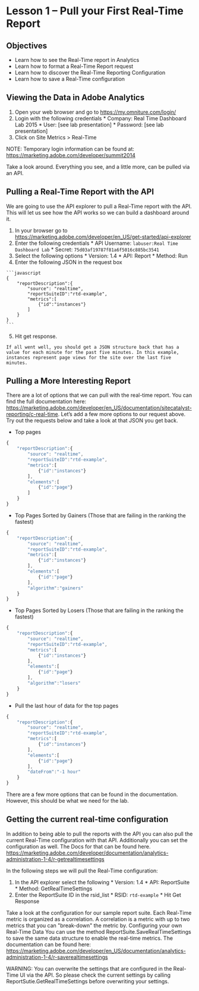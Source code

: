Lesson 1 – Pull your First Real-Time Report
====

Objectives
----
*    Learn how to see the Real-Time report in Analytics
*    Learn how to format a Real-Time Report request
*    Learn how to discover the Real-Time Reporting Configuration
*    Learn how to save a Real-Time configuration

Viewing the Data in Adobe Analytics
-----
1.    Open your web browser and go to https://my.omniture.com/login/
2.    Login with the following credentials
    *    Company: Real Time Dashboard Lab 2015
    *    User: [see lab presentation]
    *    Password: [see lab presentation]
3.    Click on Site Metrics > Real-Time

NOTE: Temporary login information can be found at: https://marketing.adobe.com/developer/summit2014

Take a look around. Everything you see, and a little more, can be pulled via an API.

Pulling a Real-Time Report with the API
-----

We are going to use the API explorer to pull a Real-Time report with the API. This will let us see how the API works so we can build a dashboard around it.

1.    In your browser go to https://marketing.adobe.com/developer/en_US/get-started/api-explorer
2.    Enter the following credentials
    *    API Username:  ```labuser:Real Time Dashboard Lab```
    *    Secret: ```75d03af19787f81a6f5016c885bc3541```
3.    Select the following options
    *    Version: 1.4
    *   API: Report
    *    Method: Run
4.    Enter the following JSON in the request box

    ```javascript
    {
        "reportDescription":{
            "source": "realtime",
            "reportSuiteID":"rtd-example",
            "metrics":[
                {"id":"instances"}
            ]
        }
    }
    ```

5.    Hit get response.

    If all went well, you should get a JSON structure back that has a value for each minute for the past five minutes. In this example, instances represent page views for the site over the last five minutes.

Pulling a More Interesting Report
-----

There are a lot of options that we can pull with the real-time report. You can find the full documentation here: https://marketing.adobe.com/developer/en_US/documentation/sitecatalyst-reporting/c-real-time. Let’s add a few more options to our request above.  Try out the requests below and take a look at that JSON you get back.

* Top pages
```javascript
{
    "reportDescription":{
        "source": "realtime",
        "reportSuiteID":"rtd-example",
        "metrics":[
            {"id":"instances"}
        ],
        "elements":[
            {"id":"page"}
        ]
    }
}
```

* Top Pages Sorted by Gainers (Those that are failing in the ranking the fastest)
```javascript
{
    "reportDescription":{
        "source": "realtime",
        "reportSuiteID":"rtd-example",
        "metrics":[
            {"id":"instances"}
        ],
        "elements":[
            {"id":"page"}
        ],
        "algorithm":"gainers"
    }
}
```

* Top Pages Sorted by Losers (Those that are failing in the ranking the fastest)
```javascript
{
    "reportDescription":{
        "source": "realtime",
        "reportSuiteID":"rtd-example",
        "metrics":[
            {"id":"instances"}
        ],
        "elements":[
            {"id":"page"}
        ],
        "algorithm":"losers"
    }
}
```

* Pull the last hour of data for the top pages
```javascript
{
    "reportDescription":{
        "source": "realtime",
        "reportSuiteID":"rtd-example",
        "metrics":[
            {"id":"instances"}
        ],
        "elements":[
            {"id":"page"}
        ],
        "dateFrom":"-1 hour"
    }
}
```

There are a few more options that can be found in the documentation. However, this should be what we need for the lab.

Getting the current real-time configuration
-----

In addition to being able to pull the reports with the API you can also pull the current Real-Time configuration with that API. Additionally you can set the configuration as well. The Docs for that can be found here. https://marketing.adobe.com/developer/documentation/analytics-administration-1-4/r-getrealtimesettings

In the following steps we will pull the Real-Time configuration:

1.    In the API explorer select the following
    *    Version: 1.4
    *    API: ReportSuite
    *    Method: GetRealTimeSettings
2.    Enter the ReportSuite ID in the rsid_list
    *    RSID: ```rtd-example```
    *    Hit Get Response

Take a look at the configuration for our sample report suite. Each Real-Time metric is organized as a correlation. A correlation is a metric with up to two metrics that you can "break-down" the metric by.
Configuring your own Real-Time Data
You can use the method ReportSuite.SaveRealTimeSettings to save the same data structure to enable the real-time metrics. The documentation can be found here: https://marketing.adobe.com/developer/en_US/documentation/analytics-administration-1-4/r-saverealtimesettings

WARNING: You can overwrite the settings that are configured in the Real-Time UI via the API. So please check the current settings by calling ReportSutie.GetRealTimeSettings before overwriting your settings.
